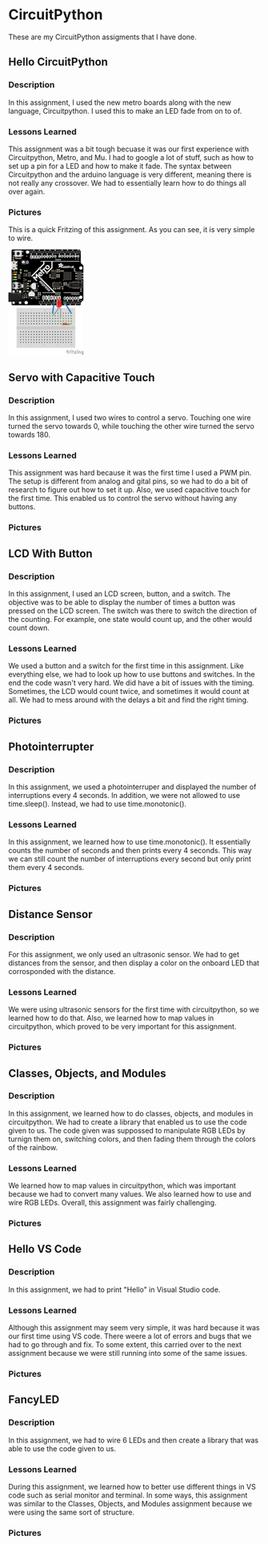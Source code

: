 # CircuitPython
These are my CircuitPython assigments that I have done.

## Hello CircuitPython
### Description 
In this assignment, I used the new metro boards along with the new language, Circuitpython. I used this to make an LED fade from on to of.

### Lessons Learned
This assignment was a bit tough becuase it was our first experience with Circuitpython, Metro, and Mu. I had to google a lot of stuff, such as how to set up a pin for a LED and how to make it fade. The syntax between Circuitpython and the arduino language is very different, meaning there is not really any crossover. We had to essentially learn how to do things all over again. 

### Pictures
This is a quick Fritzing of this assignment. As you can see, it is very simple to wire. 

<img src="media/LED_Fade_Fritzing_bb.png" width="150">

## Servo with Capacitive Touch
### Description
In this assignment, I used two wires to control a servo. Touching one wire turned the servo towards 0, while touching the other wire turned the servo towards 180. 

### Lessons Learned
This assignment was hard because it was the first time I used a PWM pin. The setup is different from analog and gital pins, so we had to do a bit of research to figure out how to set it up. Also, we used capacitive touch for the first time. This enabled us to control the servo without having any buttons. 

### Pictures

## LCD With Button
### Description
In this assignment, I used an LCD screen, button, and a switch. The objective was to be able to display the number of times a button was pressed on the LCD screen. The switch was there to switch the direction of the counting. For example, one state would count up, and the other would count down. 

### Lessons Learned
We used a button and a switch for the first time in this assignment. Like everything else, we had to look up how to use buttons and switches. In the end the code wasn't very hard. We did have a bit of issues with the timing. Sometimes, the LCD would count twice, and sometimes it would count at all. We had to mess around with the delays a bit and find the right timing. 

### Pictures

## Photointerrupter
### Description
In this assignment, we used a photointerruper and displayed the number of interruptions every 4 seconds. In addition, we were not allowed to use time.sleep(). Instead, we had to use time.monotonic(). 

### Lessons Learned
In this assignment, we learned how to use time.monotonic(). It essentially counts the number of seconds and then prints every 4 seconds. This way we can still count the number of interruptions every second but only print them every 4 seconds. 

### Pictures

## Distance Sensor
### Description
For this assignment, we only used an ultrasonic sensor. We had to get distances from the sensor, and then display a color on the onboard LED that corrosponded with the distance. 

### Lessons Learned
We were using ultrasonic sensors for the first time with circuitpython, so we learned how to do that. Also, we learned how to map values in circuitpython, which proved to be very important for this assignment. 

### Pictures

## Classes, Objects, and Modules
### Description
In this assignment, we learned how to do classes, objects, and modules in circuitpython. We had to create a library that enabled us to use the code given to us. The code given was suppossed to manipulate RGB LEDs by turnign them on, switching colors, and then fading them through the colors of the rainbow. 

### Lessons Learned
We learned how to map values in circuitpython, which was important because we had to convert many values. We also learned how to use and wire RGB LEDs. Overall, this assignment was fairly challenging. 

### Pictures

## Hello VS Code
### Description
In this assignment, we had to print "Hello" in Visual Studio code. 

### Lessons Learned
Although this assignment may seem very simple, it was hard because it was our first time using VS code. There weere a lot of errors and bugs that we had to go through and fix. To some extent, this carried over to the next assignment because we were still running into some of the same issues.

### Pictures

## FancyLED
### Description
In this assignment, we had to wire 6 LEDs and then create a library that was able to use the code given to us. 

### Lessons Learned
During this assignment, we learned how to better use different things in VS code such as serial monitor and terminal. In some ways, this assignment was similar to the Classes, Objects, and Modules assignment because we were using the same sort of structure. 

### Pictures

